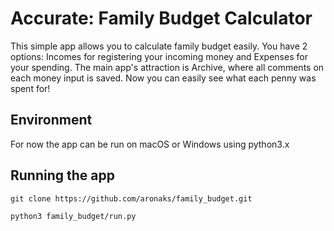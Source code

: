 # Accurate: Family Budget Calculator

This simple app allows you to calculate family budget easily. You have 2 options: Incomes for registering your incoming money and Expenses for your spending. The main app's attraction is Archive, where all comments on each money input is saved. Now you can easily see what each penny was spent for!

## Environment
For now the app can be run on macOS or Windows using python3.x

## Running the app

`git clone https://github.com/aronaks/family_budget.git`

`python3 family_budget/run.py`

